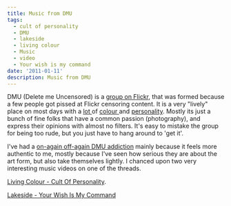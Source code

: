 ```yaml
---
title: Music from DMU
tags:
  - cult of personality
  - DMU
  - lakeside
  - living colour
  - Music
  - video
  - Your wish is my command
date: '2011-01-11'
description: Music from DMU
---
```


DMU (Delete me Uncensored) is a [group on Flickr][0], that was formed because a few people got pissed at Flickr censoring content. It is a very "lively" place on most days with a [lot ][1]of [colour ][2]and [personality][3]. Mostly its just a bunch of fine folks that have a common passion (photography), and express their opinions with almost no filters. It's easy to mistake the group for being too rude, but you just have to hang around to 'get it'.

I've had a [on-again off-again DMU addiction][4] mainly because it feels more authentic to me, mostly because I've seen how serious they are about the art form, but also take themselves lightly. I chanced upon two very interesting music videos on one of the threads.

[Living Colour - Cult Of Personality][5].

[Lakeside - Your Wish Is My Command][6]



[0]: http://www.flickr.com/groups/censorshipsucks/
[1]: http://www.flickr.com/groups/censorshipsucks/discuss/72157625675827075/
[2]: http://www.flickr.com/groups/censorshipsucks/discuss/72157625780640978/
[3]: http://www.flickr.com/groups/censorshipsucks/discuss/72157625675599763/
[4]: http://www.flickr.com/photos/shvelmur/sets/72157622838132162/
[5]: http://www.youtube.com/watch?v=7xxgRUyzgs0
[6]: http://www.youtube.com/watch?v=hoqxHGrmFkQ